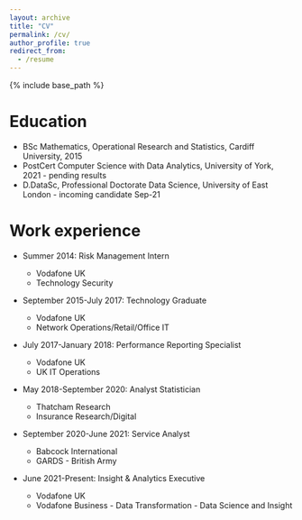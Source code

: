 ```yaml
---
layout: archive
title: "CV"
permalink: /cv/
author_profile: true
redirect_from:
  - /resume
---
```


{% include base_path %}

Education
======
* BSc Mathematics, Operational Research and Statistics, Cardiff University, 2015
* PostCert Computer Science with Data Analytics, University of York, 2021 - pending results
* D.DataSc, Professional Doctorate Data Science, University of East London - incoming candidate Sep-21

Work experience
======
* Summer 2014: Risk Management Intern
  * Vodafone UK
  * Technology Security

* September 2015-July 2017: Technology Graduate
  * Vodafone UK
  * Network Operations/Retail/Office IT

* July 2017-January 2018: Performance Reporting Specialist
  * Vodafone UK
  * UK IT Operations

* May 2018-September 2020: Analyst Statistician
  * Thatcham Research
  * Insurance Research/Digital

* September 2020-June 2021: Service Analyst
  * Babcock International
  * GARDS - British Army

* June 2021-Present: Insight & Analytics Executive
  * Vodafone UK
  * Vodafone Business - Data Transformation - Data Science and Insight
